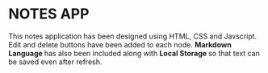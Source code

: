 <h1> NOTES APP </h1>

This notes application has been designed using HTML, CSS and Javscript. 
Edit and delete buttons have been added to each node.
<strong> Markdown Language </strong> has also been included along with <strong> Local Storage </strong> so that text can be saved even after refresh.
